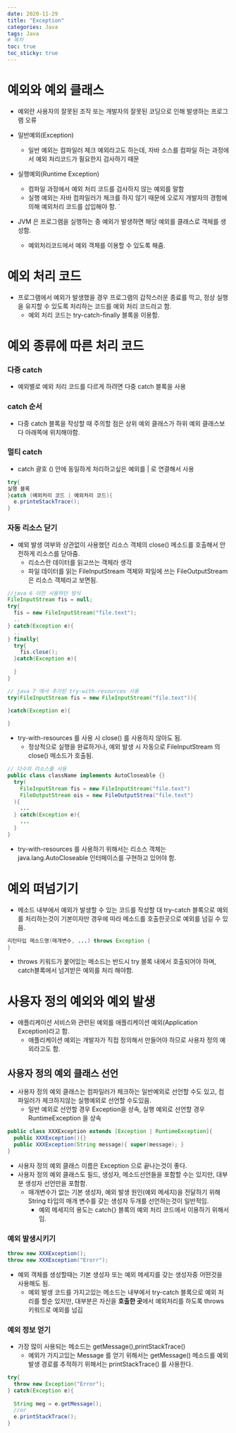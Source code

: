 ```yaml
---
date: 2020-11-29
title: "Exception"
categories: Java
tags: Java
# 목차
toc: true  
toc_sticky: true 
---
```


# 예외와 예외 클래스
- 예외란 사용자의 잘못된 조작 또는 개발자의 잘못된 코딩으로 인해 발생하는 프로그램 오류

- 일반예외(Exception)
  - 일반 예외는 컴파일러 체크 예외라고도 하는데, 자바 소스를 컴파일 하는 과정에서 예외 처리코드가 필요한지 검사하기 때문

- 실행예외(Runtime Exception)
  - 컴파일 과정에서 예외 처리 코드를 검사하지 않는 예외를 말함
  - 실행 예외는 자바 컴파일러가 체크를 하지 않기 때문에 오로지 개발자의 경험에 의해 예외처리 코드를 삽입해야 함.
`
- JVM 은 프로그램을 실행하는 중 예외가 발생하면 해당 예외를 클래스로 객체를 생성함.
  - 예외처리코드에서 예외 객체를 이용할 수 있도록 해줌.

# 예외 처리 코드
- 프로그램에서 예외가 발생했을 경우 프로그램의 갑작스러운 종료를 막고, 정상 실행을 유지할 수 있도록 처리하는 코드를 예외 처리 코드라고 함.
  - 예외 처리 코드는 try-catch-finally 블록을 이용함.

# 예외 종류에 따른 처리 코드
### 다중 catch
- 예외별로 예외 처리 코드를 다르게 하려면 다중 catch 블록을 사용
### catch 순서
- 다중 catch 블록을 작성할 때 주의할 점은 상위 예외 클래스가 하위 예외 클래스보다 아래쪽에 위치해야함.
### 멀티 catch
- catch 괄호 () 안에 동일하게 처리하고싶은 예외를 | 로 연결해서 사용
```java
try{
실행 블록
}catch (예외처리 코드 | 예외처리 코드){
  e.printeStackTrace();
}
```

### 자동 리소스 닫기
- 예외 발생 여부와 상관없이 사용했던 리소스 객체의 close() 메소드를 호출해서 안전하게 리소스를 닫아줌.
  - 리소스란 데이터를 읽고쓰는 객체라 생각
  - 파일 데이터를 읽는 FileInputStream 객체와 파일에 쓰는 FileOutputStream은 리소스 객체라고 보면됨.

```java
//java 6 이전 사용하던 방식
FileInputStream fis = null;
try{
  fis = new FileInputStream("file.text");
  ..
} catch(Exception e){
  ..
} finally{
  try{
    fis.close();
  }catch(Exception e){
    
  }
}

// java 7 에서 추가된 try-with-resources 사용
try(FileInputStream fis = new FileInputStream("file.text")){
  
}catch(Exception e){

}

```
- try-with-resources 를 사용 시 close() 를 사용하지 않아도 됨.
  - 정상적으로 실행을 완료하거나, 예외 발생 시 자동으로  FileInputStream 의 close() 메소드가 호출됨.

```java
// 다수의 리소스를 사용
public class className implements AutoCloseable {}
  try(
    FileInputStream fis = new FileInputStream("file.text")
    FileOutputStream ois = new FileOutputStrea("file.text")
  ){
    ...
  } catch(Exception e){
    ...
  }
}
```

- try-with-resources 를 사용하기 위해서는 리소스 객체는 java.lang.AutoCloseable 인터페이스를 구현하고 있어야 함.

# 예외 떠넘기기
- 메소드 내부에서 예외가 발생할 수 있는 코드를 작성할 대 try-catch 블록으로 예외를 처리하는것이 기본이자만 경우에 따라 메소드를 호출한곳으로 예외를 넘길 수 있음.

```java
리턴타입 메소드명(매개변수, ...) throws Exception {
}
```
- throws 키워드가 붙어있는 메소드는 반드시 try 블록 내에서 호출되어야 하며, catch블록에서 넘겨받은 예외를 처리 해야함.

# 사용자 정의 예외와 예외 발생
- 애플리케이션 서비스와 관련된 예외를 애플리케이션 예외(Application Exception)라고 함.
  - 애플리케이션 예외는 개발자가 직접 정의해서 만들어야 하므로 사용자 정의 예외라고도 함.

## 사용자 정의 예외 클래스 선언
- 사용자 정의 예외 클래스는 컴파일러가 체크하는 일반예외로 선언할 수도 있고, 컴파일러가 체크하지않는 실행예외로 선언할 수도있음.
  - 일반 예외로 선언할 경우 Exception을 상속, 실행 예외로 선언할 경우 RuntimeException 을 상속
```java
public class XXXException extends [Exception | RuntimeException]{
  public XXXException(){}
  public XXXException(String message){ super(message); }
}
```
- 사용자 정의 예외 클래스 이름은 Exception 으로 끝나는것이 좋다.
- 사용자 정의 예외 클래스도 필드, 생성자, 메소드선언들을 포함할 수는 있지만, 대부분 생성자 선언만을 포함함.
  - 매개변수가 없는 기본 생성자, 예외 발생 원인(예외 메세지)을 전달하기 위해 String 타입의 매개 변수를 갖는 생성자 두개를 선언하는것이 일반적임.
    - 예외 메세지의 용도는 catch{} 블록의 예외 처리 코드에서 이용하기 위해서임.

### 예외 발생시키기
```java
throw new XXXException();
throw new XXXException("Erorr");
```
- 예외 객체를 생성할때는 기본 생성자 또는 예외 메세지를 갖는 생성자중 어떤것을 사용해도 됨.
  - 예외 발생 코드를 가지고있는 메소드는 내부에서 try-catch 블록으로 예외 처리를 할순 있지만, 대부분은 자신을 **호출한 곳**에서 예외처리를 하도록 throws 키워드로 예외를 넘김

### 예외 정보 얻기
- 가장 많이 사용되는 메소드는 getMessage(),printStackTrace()
  - 예외가 가지고있는 Message 를 얻기 위해서는 getMessage() 메소드를 예외 발생 경로를 추적하기 위해서는 printStackTrace() 를 사용한다.

```java
try{
  throw new Exception("Error");
} catch(Exception e){
  
  String meg = e.getMessage();
  //or
  e.printStackTrace();
}
```
